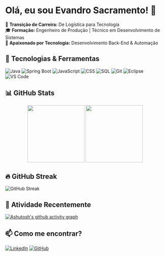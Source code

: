 # Olá, eu sou Evandro Sacramento! 👋

🎯 **Transição de Carreira:** De Logística para Tecnologia  
🎓 **Formação:** Engenheiro de Produção | Técnico em Desenvolvimento de Sistemas  
🚀 **Apaixonado por Tecnologia:** Desenvolvimento Back-End & Automação  

## 🚀 Tecnologias & Ferramentas  
![Java](https://img.shields.io/badge/Java-ED8B00?style=for-the-badge&logo=java&logoColor=white)
![Spring Boot](https://img.shields.io/badge/SpringBoot-6DB33F?style=for-the-badge&logo=spring&logoColor=white)
![JavaScript](https://img.shields.io/badge/JavaScript-F7DF1E?style=for-the-badge&logo=javascript&logoColor=black)
![CSS](https://img.shields.io/badge/CSS-1572B6?style=for-the-badge&logo=css3&logoColor=white)
![SQL](https://img.shields.io/badge/SQL-4479A1?style=for-the-badge&logo=MySQL&logoColor=white)
![Git](https://img.shields.io/badge/Git-F05032?style=for-the-badge&logo=git&logoColor=white)
![Eclipse](https://img.shields.io/badge/Eclipse-2C2255?style=for-the-badge&logo=eclipse&logoColor=white)
![VS Code](https://img.shields.io/badge/VSCode-007ACC?style=for-the-badge&logo=visual-studio-code&logoColor=white)

## 📊 GitHub Stats 
<div align="center">
  <img height="180em" src="https://github-readme-stats.vercel.app/api?username=evandrossjr&show_icons=true&theme=radical&include_all_commits=true&count_private=true"/>
  <img height="180em" src="https://github-readme-stats.vercel.app/api/top-langs/?username=evandrossjr&layout=compact&langs_count=7&theme=radical"/>
</div>

## 🔥 GitHub Streak  
![GitHub Streak](https://streak-stats.demolab.com/?user=evandrossjr&theme=radical&hide_border=false)

## 🚀 Atividade Recentemente
[![Ashutosh's github activity graph](https://github-readme-activity-graph.vercel.app/graph?username=evandrossjr&theme=radical)](https://github.com/ashutosh00710/github-readme-activity-graph)


## 📫 Como me encontrar?  
[![LinkedIn](https://img.shields.io/badge/LinkedIn-0077B5?style=for-the-badge&logo=linkedin&logoColor=white)](https://linkedin.com/in/evandrosacramento)
[![GitHub](https://img.shields.io/badge/GitHub-100000?style=for-the-badge&logo=github&logoColor=white)](https://github.com/evandrossjr)
